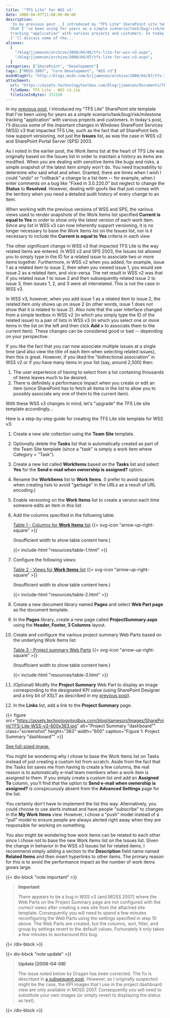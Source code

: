 ```yaml
---
title: '"TFS Lite" for WSS v3'
date: 2008-04-07T11:08:00-06:00
description:
  'In my previous post , I introduced my "TFS Lite" SharePoint site template
  that I''ve been using for years as a simple scenario/task/bug/risk/milestone
  tracking "application" with various projects and customers. In today''s post,
  I''ll discuss some of the...'
aliases:
  [
    "/blog/jjameson/archive/2008/04/06/tfs-lite-for-wss-v3.aspx",
    "/blog/jjameson/archive/2008/04/07/tfs-lite-for-wss-v3.aspx",
  ]
categories: ["SharePoint", "Development"]
tags: ["MOSS 2007", "Core Development", "WSS v3"]
msdnBlogUrl: "http://blogs.msdn.com/b/jjameson/archive/2008/04/07/tfs-lite-for-wss-v3.aspx"
attachment:
  url: "https://assets.technologytoolbox.com/blog/jjameson/Documents/TFS Lite - WSS v3.zip"
  fileName: TFS Lite - WSS v3.zip
  fileSizeInBytes: 372158
---
```


In my [previous post](/blog/jjameson/2008/04/01/tfs-lite-for-wss-v2), I
introduced my "TFS Lite" SharePoint site template that I've been using for years
as a simple scenario/task/bug/risk/milestone tracking "application" with various
projects and customers. In today's post, I'll discuss some of the important
changes in Windows SharePoint Services (WSS) v3 that impacted TFS Lite, such as
the fact that _all_ SharePoint lists now support versioning, not just the
**Issues** list, as was the case in WSS v2 and SharePoint Portal Server (SPS) 2003.

As I noted in the earlier post, the Work Items list at the heart of TFS Lite was
originally based on the Issues list in order to maintain a history as items are
modified. When you are dealing with sensitive items like bugs and risks, a
simple snapshot of the latest item simply won't do. You need traceability to
determine who said what and when. Granted, there are times when I wish I could
"undo" or "rollback" a change to a list item -- for example, when I enter
comments on a bug like "Fixed in 3.0.220.0" but neglect to change the **Status**
to **Resolved**. However, dealing with goofs like that just comes with the
territory when you need a detailed audit history of every change to an item.

When working with the previous versions of WSS and SPS, the various views used
to render snapshots of the Work Items list specified **Current is equal to Yes**
in order to show only the latest version of each work item. Since any list in
WSS v3 can now inherently support versioning, it is no longer necessary to base
the Work Items list on the Issues list, nor is it necessary to include the
**Current is equal to Yes** criteria in each view.

The other significant change in WSS v3 that impacted TFS Lite is the way related
items are entered. In WSS v2 and SPS 2003, the Issues list allowed you to simply
type in the ID for a related issue to associate two or more items together.
Furthermore, in WSS v2 when you added, for example, issue 1 as a related item to
issue 2, then when you viewed issue 1, you would see issue 2 as a related item,
and vice-versa. The net result in WSS v2 was that if you related issue 1 to
issue 2 and then subsequently related issue 2 to issue 3, then issues 1, 2, and
3 were all interrelated. This is not the case in WSS v3.

In WSS v3, however, when you add issue 1 as a related item to issue 2, the
related item only shows up on issue 2 (in other words, issue 1 does not show
that it is related to issue 2). Also note that the user interface changed from a
simple textbox in WSS v2 (in which you simply type the ID of the related issue)
to a pair of lists in WSS v3 (in which you select one or more items in the list
on the left and then click **Add &gt;** to associate them to the current item).
These changes can be considered good or bad -- depending on your perspective.

If you like the fact that you can now associate multiple issues at a single time
(and also view the title of each item when selecting related issues), then this
is great. However, if you liked the "bidirectional association" in WSS v2 or if
you have many items in your list (say, around 2,500) then:

1. The user experience of having to select from a list containing thousands of
   items leaves much to be desired.
1. There is definitely a performance impact when you create or edit an item
   (since SharePoint has to fetch all items in the list to allow you to possibly
   associate any one of them to the current item).

With these WSS v3 changes in mind, let's "upgrade" the TFS Lite site template
accordingly...

Here is a step-by-step guide for creating the TFS Lite site template for WSS v3:

1. Create a new site collection using the **Team Site** template.
1. Optionally delete the **Tasks** list that is automatically created as part of
   the Team Site template (since a "task" is simply a work item where Category =
   "Task").
1. Create a new list called **WorkItems** based on the **Tasks** list and select
   **Yes** for the **Send e-mail when ownership is assigned?** option.
1. Rename the **WorkItems** list to **Work Items**. (I prefer to avoid spaces
   when creating lists to avoid "garbage" in the URLs as a result of URL
   encoding.)
1. Enable versioning on the **Work Items** list to create a version each time
   someone edits an item in this list.
1. Add the columns specified in the following table:

   <div class="d-md-none">
      <a href='{{< relref "resources/table-1-popout" >}}' target="_blank">Table 1 - Columns for <strong>Work Items</strong> list</a>
      {{< svg-icon "arrow-up-right-square" >}}
      <p>(Insufficient width to show table content here.)</p>
   </div>
   <div class="d-none d-md-block">
      {{< include-html "resources/table-1.html" >}}
   </div>

1. Configure the following views:

   <div class="d-sm-none">
      <a href='{{< relref "resources/table-2-popout" >}}' target="_blank">Table 2 - Views for <strong>Work Items</strong> list</a>
      {{< svg-icon "arrow-up-right-square" >}}
      <p>(Insufficient width to show table content here.)</p>
   </div>
   <div class="d-none d-sm-block">
      {{< include-html "resources/table-2.html" >}}
   </div>

1. Create a new document library named **Pages** and select **Web Part page** as
   the document template.
1. In the **Pages** library, create a new page called **ProjectSummary.aspx**
   using the **Header, Footer, 3 Columns** layout.
1. Create and configure the various project summary Web Parts based on the underlying Work Items list:

   <div class="d-md-none">
      <a href='{{< relref "resources/table-3-popout" >}}' target="_blank">Table 3 - Project summary Web Parts</a>
      {{< svg-icon "arrow-up-right-square" >}}
      <p>(Insufficient width to show table content here.)</p>
   </div>
   <div class="d-none d-md-block">
      {{< include-html "resources/table-3.html" >}}
   </div>

1. (Optional) Modify the **Project Summary** Web Part to display an image
   corresponding to the designated KPI value (using SharePoint Designer and a
   tiny bit of XSLT as described in my
   [previous post](/blog/jjameson/2008/04/01/tfs-lite-for-wss-v2)).
1. In the **Links** list, add a link to the **Project Summary** page.

{{< figure
src="https://assets.technologytoolbox.com/blog/jjameson/Images/SharePoint/TFS-Lite-WSS-v3-600x363.jpg"
alt="Project Summary \"dashboard\"" class="screenshot" height="363" width="600"
caption="Figure 1: Project Summary \"dashboard\"" >}}

[See full-sized image.](https://assets.technologytoolbox.com/blog/jjameson/Images/SharePoint/TFS-Lite-WSS-v3-991x599.jpg)

You might be wondering why I chose to base the Work Items list on Tasks instead
of just creating a custom list from scratch. Aside from the fact that the Tasks
list saves me from having to create a few columns, the real reason is to
automatically e-mail team members when a work item is assigned to them. If you
simply create a custom list and add an **Assigned To** column, you'll find that
the option to **Send e-mail when ownership is assigned?** is conspicuously
absent from the **Advanced Settings** page for the list.

You certainly don't have to implement the list this way. Alternatively, you
could choose to use alerts instead and have people "subscribe" to changes in the
**My Work Items** view. However, I chose a "push" model instead of a "pull"
model to ensure people are always alerted right away when they are responsible
for working on something.

You also might be wondering how work items can be related to each other since I
chose not to base the new Work Items list on the Issues list. Given the change
in behavior in the WSS v3 Issues list for related items, I recommend simply
adding a section to the **Description** field name named **Related Items** and
then insert hyperlinks to other items. The primary reason for this is to avoid
the performance impact as the number of work items grows large.

{{< div-block "note important" >}}

> **Important**
>
> There appears to be a bug in WSS v3 (and MOSS 2007) where the Web Parts on the
> Project Summary page are not configured with the correct views after creating
> a new site from the attached site template. Consequently you will need to
> spend a few minutes reconfiguring the Web Parts using the settings specified
> in step 10 above. The Web Parts are created, but the columns, sort, filter,
> and group by settings revert to the default values. Fortunately it only takes
> a few minutes to workaround this bug.

{{< /div-block >}}

{{< div-block "note update" >}}

> **Update (2008-04-08)**
>
> The issue noted below by Dragan has been corrected. The fix is described in
> [a subsequent post](/blog/jjameson/2008/04/08/creating-a-site-template-in-moss-2007-that-works-in-wss-v3).
> However, as I originally suspected might be the case, the KPI images that I
> use in the project dashboard view are only available in MOSS 2007.
> Consequently you will need to substitute your own images (or simply revert to
> displaying the status as text).

{{< /div-block >}}
